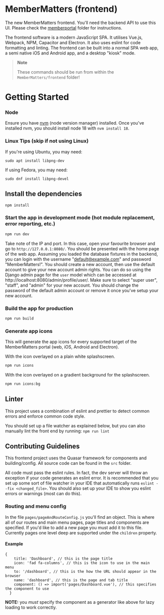 # MemberMatters (frontend)

The new MemberMatters frontend. You'll need the backend API to use this UI. Please check the [memberportal](/memberportal) folder for instructions.

The frontend software is a modern JavaScript SPA. It utilises Vue.js, Webpack, NPM, Capacitor and Electron. It also uses eslint for code formatting and linting.
The frontend can be built into a normal SPA web app, a semi native iOS and Android app, and a desktop "kiosk" mode.

> **Note**
>
> These commands should be run from within the `MemberMatters/frontend` folder!

# Getting Started

### Node

Ensure you have [nvm](https://github.com/nvm-sh/nvm) (node version manager) installed. Once you've installed nvm, you should install node 18 with `nvm install 18`.

### Linux Tips (skip if not using Linux)

If you're using Ubuntu, you may need:

`sudo apt install libpng-dev`

If using Fedora, you may need:

`sudo dnf install libpng-devel`

## Install the dependencies

```bash
npm install
```

### Start the app in development mode (hot module replacement, error reporting, etc.)

```bash
npm run dev
```

Take note of the IP and port. In this case, open your favourite browser and go to `http://127.0.0.1:8080/`. You should
be presented with the home page of the web app. Assuming you loaded the database fixtures in the backend, you can login with the username "default@example.com" and password
"MemberMatters!". You should create a new account, then use the default account to give your new account admin rights. You can do so using the Django admin page for the `user` model which can be accessed at http://localhost:8080/admin/profile/user/. Make sure to select "super user", "staff", and "admin" for your new account. You should change the password of the default admin account or remove it once you've setup your new account.

### Build the app for production

```bash
npm run build
```

### Generate app icons

This will generate the app icons for every supported target of the MemberMatters portal (web, iOS, Android and Electron).

With the icon overlayed on a plain white splashscreen.

```bash
npm run icons
```

With the icon overlayed on a gradient background for the splashscreen.

```bash
npm run icons:bg
```

## Linter

This project uses a combination of eslint and prettier to detect common errors and enforce common code style.

You should set up a file watcher as explained below, but you can also manually lint the front end by running:
`npm run lint`

## Contributing Guidelines

This frontend project uses the Quasar framework for components and building/config. All source code
can be found in the `src` folder.

All code must pass the eslint rules. In fact, the dev server will throw an exception if your code
generates an eslint error. It is recommended that you set up some sort of file watcher in your IDE
that automatically runs `eslint --fix <changed_file>`. You should also set up your IDE to show
you eslint errors or warnings (most can do this).

### Routing and menu config

In the file `pages/pageAndRouteConfig.js` you'll find an object. This is where all of our routes
and main menu pages, page titles and components are specified. If you'd like to add a new page you
must add it to this file. Currently pages one level deep are supported under the `children` property.

#### Example

```
{
    title: 'Dashboard', // this is the page title
    icon: 'fad fa-columns', // this is the icon to use in the main menu
    to: '/dashboard', // this is the how the URL should appear in the browser
    name: 'dashboard', // this is the page and tab title
    component: () => import('pages/Dashboard.vue'), // this specifies the component to use
  }
```

**NOTE:** you _must_ specify the component as a generator like above for lazy loading to work correctly.
